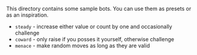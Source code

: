 
This directory contains some sample bots. You can use them as presets or as an inspiration.

- `steady` - increase either value or count by one and occasionally challenge
- `coward` - only raise if you posses it yourself, otherwise challenge
- `menace` - make random moves as long as they are valid
